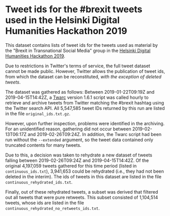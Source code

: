 # Tweet ids for the #brexit tweets used in the Helsinki Digital Humanities Hackathon 2019

This dataset contains lists of tweet ids for the tweets used as material by the "Brexit in Transna­tional So­cial Me­dia" group in the [Helsinki Digital Humanities Hackathon 2019](http://heldig.fi/dhh19/).

Due to restrictions in Twitter's terms of service, the full tweet dataset cannot be made public. However, Twitter allows the publication of tweet ids, from which the dataset can be reconstituted, _with the exception of deleted tweets_.

The dataset was gathered as follows: Between 2019-01-22T09:19Z and 2019-04-15T14:42Z, a [Twarc](https://github.com/DocNow/twarc) version 1.6.1 script was called hourly to retrieve and archive tweets from Twitter matching the #brexit hashtag using the Twitter search API. All 5,547,585 tweet IDs returned by this run are listed in the file `original_ids.txt.gz`.

However, upon further inspection, problems were identified in the archiving. For an unidentified reason, gathering did not occur between 2019-02-13T06:17Z and 2019-02-26T09:24Z. In addition, the Twarc script had been run without the `--extended` argument, so the tweet data contained only truncated contents for many tweets.

Due to this, a decision was taken to rehydrate a new dataset of tweets falling between 2019-02-26T09:24Z and 2019-04-15T14:42Z. Of the original 4,197,059 tweets gathered for this time period (listed in `continuous_ids.txt`), 3,941,653 could be rehydrated (i.e., they had not been deleted in the interim). The ids of tweets in this dataset are listed in the file `continuous_rehydrated_ids.txt`.

Finally, out of these rehydrated tweets, a subset was derived that filtered out all tweets that were pure retweets. This subset consisted of 1,104,514 tweets, whose ids are listed in the file `continuous_rehydrated_no_retweets_ids.txt`.
